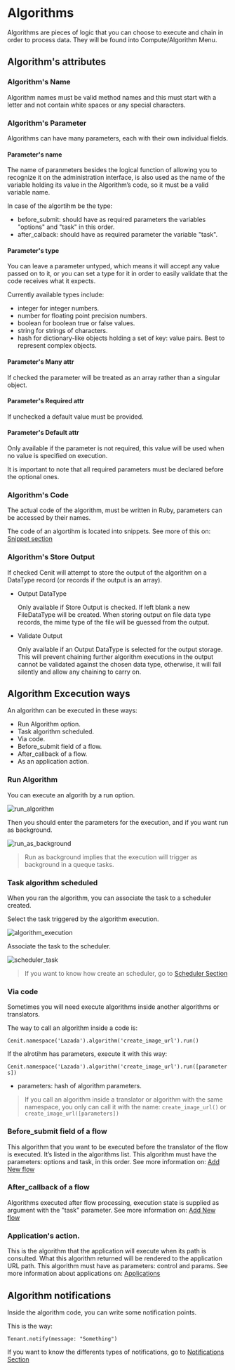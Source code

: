 # Algorithms

Algorithms are pieces of logic that you can choose to execute and chain in order to process data. They will be found into Compute/Algorithm Menu.

## Algorithm's attributes

### Algorithm's Name

Algorithm names must be valid method names and this must start with a letter and not contain white spaces or any special characters.

### Algorithm's Parameter

Algorithms can have many parameters, each with their own individual fields.

#### Parameter's name

The name of paranmeters besides the logical function of allowing you to recognize it on the administration interface, is also used as the name of the variable holding its value in the Algorithm’s code, so it must be a valid variable name.

In case of the algortihm be the type:

- before_submit: should have as required parameters the variables "options" and "task" in this order.
- after_calback: should have as required parameter the variable "task".


#### Parameter's type

You can leave a parameter untyped, which means it will accept any value passed on to it, or you can set a type for it in order to easily validate that the code receives what it expects.

Currently available types include:

- integer for integer numbers.
- number for floating point precision numbers.
- boolean for boolean true or false values.
- string for strings of characters.
- hash for dictionary-like objects holding a set of key: value pairs. Best to represent complex objects.

#### Parameter's Many attr    

If checked the parameter will be treated as an array rather than a singular object.

#### Parameter's Required attr   

If unchecked a default value must be provided.

#### Parameter's Default attr   

Only available if the parameter is not required, this value will be used when no value is specified on execution.

It is important to note that all required parameters must be declared before the optional ones.

### Algorithm's Code

The actual code of the algorithm, must be written in Ruby, parameters can be accessed by their names.

The code of an algortihm is located into snippets. See more of this on: [Snippet section](snippets.md)

### Algorithm's Store Output

If checked Cenit will attempt to store the output of the algorithm on a DataType record (or records if the output is an array).

- Output DataType

    Only available if Store Output is checked. If left blank a new FileDataType will be created. When storing output on file data type records, the mime type of the file will be guessed from the output.

- Validate Output

    Only available if an Output DataType is selected for the output storage. This will prevent chaining further algorithm executions in the output cannot be validated against the chosen data type, otherwise, it will fail silently and allow any chaining to carry on.

## Algorithm Excecution ways

An algorithm can be executed in these ways:

- Run Algorithm option.
- Task algorithm scheduled.
- Via code.
- Before_submit field of a flow.
- After_callback of a flow.
- As an application action.


### Run Algorithm

You can execute an algorith by a run option.

![run_algorithm](https://user-images.githubusercontent.com/30662690/63537430-b8e2c380-c4e3-11e9-9996-f36a51dc7c9a.png)

Then you should enter the parameters for the execution, and if you want run as background.

![run_as_background](https://user-images.githubusercontent.com/30662690/63537813-a61cbe80-c4e4-11e9-9813-9e77d5f26d72.png)

> Run as background implies that the execution will trigger as background in a queque tasks.

### Task algorithm scheduled

When you ran the algorithm, you can associate the task to a scheduler created.

Select the task triggered by the algorithm execution.

![algorithm_execution](https://user-images.githubusercontent.com/30662690/63538036-11669080-c4e5-11e9-9e50-45c754a1a374.png)

Associate the task to the scheduler.

![scheduler_task](https://user-images.githubusercontent.com/30662690/63531933-9cd92500-c4d7-11e9-9cc6-8d2fb9546f42.png)

> If you want to know how create an scheduler, go to [Scheduler Section](scheduler.md)

### Via code

Sometimes you will need execute algorithms inside another algorithms or translators.

The way to call an algorithm inside a code is:

`Cenit.namespace('Lazada').algorithm('create_image_url').run()`

If the alrotihm has parameters, execute it with this way:

`Cenit.namespace('Lazada').algorithm('create_image_url').run([parameters])`

- parameters: hash of algorithm parameters.

> If you call an algorithm inside a translator or algorithm with the same namespace, you only can call it with the name:
`create_image_url()` or `create_image_url([parameters])`

### Before_submit field of a flow

This algorithm that you want to be executed before the translator of the flow is executed. It’s listed in the algorithms list. This algorithm must have the parameters: options and task, in this order. See more information on: [Add New flow](https://cenit-io.github.io/docs/#/flow?id=add-new)

### After_callback of a flow

Algorithms executed after flow processing, execution state is supplied as argument with the "task" parameter. See more information on: [Add New flow](https://cenit-io.github.io/docs/#/flow?id=add-new)

### Application's action.

This is the algorithm that the application will execute when its path is consulted. What this algorithm returned will be rendered to the application URL path. This algorithm must have as parameters: control and params. See more information about applications on: [Applications](application.md)

## Algorithm notifications

Inside the algorithm code, you can write some notification points.

This is the way:

`Tenant.notify(message: "Something")`

If you want to know the differents types of notifications, go to [Notifications Section](notifications.md)